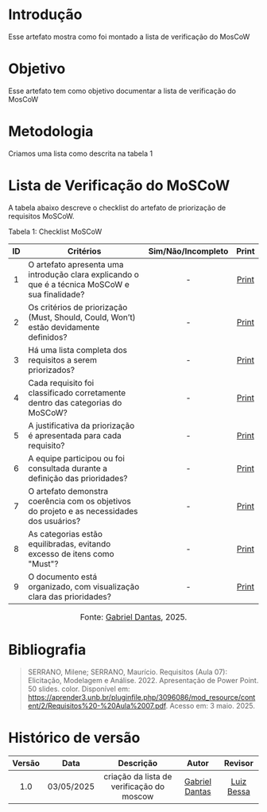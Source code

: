 # Introdução
Esse artefato mostra como foi montado a lista de verificação do MosCoW

# Objetivo
Esse artefato tem como objetivo documentar a lista de verificação do MosCoW

# Metodologia
Criamos uma lista como descrita na tabela 1 

# Lista de Verificação do MoSCoW

A tabela abaixo descreve o checklist do artefato de priorização de requisitos MoSCoW.

Tabela 1: Checklist MoSCoW

| ID  | Critérios                                                                 | Sim/Não/Incompleto | Print |
|:---:|---------------------------------------------------------------------------|:-------------------:|:-----:|
|  1  | O artefato apresenta uma introdução clara explicando o que é a técnica MoSCoW e sua finalidade? |    -     | [Print](../../../assets/verificação/moscow.png) |
|  2  | Os critérios de priorização (Must, Should, Could, Won’t) estão devidamente definidos? |    -     | [Print](../../../assets/verificação/moscow.png) |
|  3  | Há uma lista completa dos requisitos a serem priorizados?                |    -     | [Print](../../../assets/verificação/moscow.png) |
|  4  | Cada requisito foi classificado corretamente dentro das categorias do MoSCoW? |   -     | [Print](../../../assets/verificação/moscow.png) |
|  5  | A justificativa da priorização é apresentada para cada requisito?         |    -     | [Print](../../../assets/verificação/moscow.png) |
|  6  | A equipe participou ou foi consultada durante a definição das prioridades? |    -     | [Print](../../../assets/verificação/moscow.png) |
|  7  | O artefato demonstra coerência com os objetivos do projeto e as necessidades dos usuários? |    -     | [Print](../../../assets/verificação/moscow.png) |
|  8  | As categorias estão equilibradas, evitando excesso de itens como "Must"?  |    -     | [Print](../../../assets/verificação/moscow.png) |
|  9  | O documento está organizado, com visualização clara das prioridades?     |    -     | [Print](../../../assets/verificação/moscow.png) |

<font size="3"><p style="text-align: center">Fonte: [Gabriel Dantas](https://github.com/gbevi), 2025.</p></font>


# Bibliografia
> SERRANO, Milene; SERRANO, Maurício. Requisitos (Aula 07): Elicitação, Modelagem e Análise. 2022. Apresentação de Power Point. 50 slides. color. Disponível em: https://aprender3.unb.br/pluginfile.php/3096086/mod_resource/content/2/Requisitos%20-%20Aula%2007.pdf. Acesso em: 3 maio. 2025.

# Histórico de versão

| Versão |    Data    |       Descrição        |                     Autor                      |                  Revisor                   |
| :----: | :--------: | :--------------------: | :--------------------------------------------: | :----------------------------------------: |
|  1.0   | 03/05/2025 | criação da lista de verificação do moscow | [Gabriel Dantas ](https://github.com/gbevi)  | [Luiz Bessa](https://github.com/lfelipebessa) |